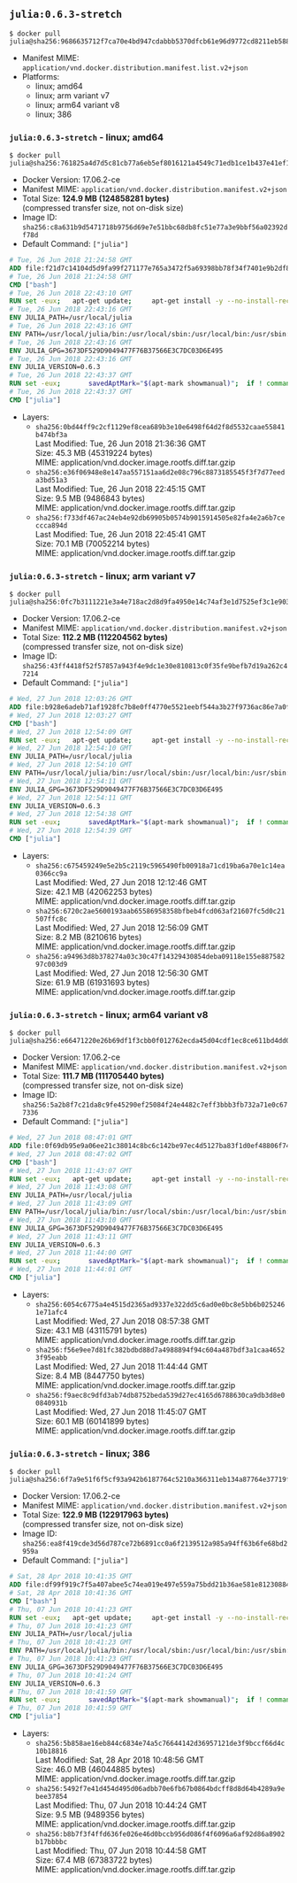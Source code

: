 ## `julia:0.6.3-stretch`

```console
$ docker pull julia@sha256:9686635712f7ca70e4bd947cdabbb5370dfcb61e96d9772cd8211eb588f517a8
```

-	Manifest MIME: `application/vnd.docker.distribution.manifest.list.v2+json`
-	Platforms:
	-	linux; amd64
	-	linux; arm variant v7
	-	linux; arm64 variant v8
	-	linux; 386

### `julia:0.6.3-stretch` - linux; amd64

```console
$ docker pull julia@sha256:761825a4d7d5c81cb77a6eb5ef8016121a4549c71edb1ce1b437e41ef1e3ff8f
```

-	Docker Version: 17.06.2-ce
-	Manifest MIME: `application/vnd.docker.distribution.manifest.v2+json`
-	Total Size: **124.9 MB (124858281 bytes)**  
	(compressed transfer size, not on-disk size)
-	Image ID: `sha256:c8a631b9d5471718b9756d69e7e51bbc68db8fc51e77a3e9bbf56a02392df78d`
-	Default Command: `["julia"]`

```dockerfile
# Tue, 26 Jun 2018 21:24:58 GMT
ADD file:f21d7c14104d5d9fa99f271177e765a3472f5a69398bb78f34f7401e9b2df837 in / 
# Tue, 26 Jun 2018 21:24:58 GMT
CMD ["bash"]
# Tue, 26 Jun 2018 22:43:10 GMT
RUN set -eux; 	apt-get update; 	apt-get install -y --no-install-recommends 		ca-certificates 		curl 	; 	rm -rf /var/lib/apt/lists/*
# Tue, 26 Jun 2018 22:43:16 GMT
ENV JULIA_PATH=/usr/local/julia
# Tue, 26 Jun 2018 22:43:16 GMT
ENV PATH=/usr/local/julia/bin:/usr/local/sbin:/usr/local/bin:/usr/sbin:/usr/bin:/sbin:/bin
# Tue, 26 Jun 2018 22:43:16 GMT
ENV JULIA_GPG=3673DF529D9049477F76B37566E3C7DC03D6E495
# Tue, 26 Jun 2018 22:43:16 GMT
ENV JULIA_VERSION=0.6.3
# Tue, 26 Jun 2018 22:43:37 GMT
RUN set -eux; 		savedAptMark="$(apt-mark showmanual)"; 	if ! command -v gpg > /dev/null; then 		apt-get update; 		apt-get install -y --no-install-recommends 			gnupg 			dirmngr 		; 		rm -rf /var/lib/apt/lists/*; 	fi; 		dpkgArch="$(dpkg --print-architecture)"; 	case "${dpkgArch##*-}" in 		amd64) tarArch='x86_64'; dirArch='x64'; sha256='36212ed8e1c864599e9f149d884d504eee15b57b96bf918cb5b9ac35a5ab6283' ;; 		armhf) tarArch='armv7l'; dirArch='armv7l'; sha256='abe9dd0cbf890a13bfe69581bf4eee100c8834bf4c0296416d20af54d80e6d9a' ;; 		arm64) tarArch='aarch64'; dirArch='aarch64'; sha256='cdd1420fc3df0058978ccb20e2f4db47cb6d3dd164cb67ba70ee2d5c99306c47' ;; 		i386) tarArch='i686'; dirArch='x86'; sha256='3e6f2c3d0a168077ddd61383566513303b0153c56352df2dde1531eb16d79143' ;; 		*) echo >&2 "error: current architecture ($dpkgArch) does not have a corresponding Julia binary release"; exit 1 ;; 	esac; 		curl -fL -o julia.tar.gz.asc "https://julialang-s3.julialang.org/bin/linux/${dirArch}/${JULIA_VERSION%[.-]*}/julia-${JULIA_VERSION}-linux-${tarArch}.tar.gz.asc"; 	curl -fL -o julia.tar.gz     "https://julialang-s3.julialang.org/bin/linux/${dirArch}/${JULIA_VERSION%[.-]*}/julia-${JULIA_VERSION}-linux-${tarArch}.tar.gz"; 		echo "${sha256} *julia.tar.gz" | sha256sum -c -; 		export GNUPGHOME="$(mktemp -d)"; 	gpg --keyserver ha.pool.sks-keyservers.net --recv-keys "$JULIA_GPG"; 	gpg --batch --verify julia.tar.gz.asc julia.tar.gz; 	command -v gpgconf > /dev/null && gpgconf --kill all; 	rm -rf "$GNUPGHOME" julia.tar.gz.asc; 		mkdir "$JULIA_PATH"; 	tar -xzf julia.tar.gz -C "$JULIA_PATH" --strip-components 1; 	rm julia.tar.gz; 		apt-mark auto '.*' > /dev/null; 	[ -z "$savedAptMark" ] || apt-mark manual $savedAptMark; 	apt-get purge -y --auto-remove -o APT::AutoRemove::RecommendsImportant=false; 		julia --version
# Tue, 26 Jun 2018 22:43:37 GMT
CMD ["julia"]
```

-	Layers:
	-	`sha256:0bd44ff9c2cf1129ef8cea689b3e10e6498f64d2f8d5532caae55841b474bf3a`  
		Last Modified: Tue, 26 Jun 2018 21:36:36 GMT  
		Size: 45.3 MB (45319224 bytes)  
		MIME: application/vnd.docker.image.rootfs.diff.tar.gzip
	-	`sha256:e36f06948e8e147aa557151aa6d2e08c796c8873185545f3f7d77eeda3bd51a3`  
		Last Modified: Tue, 26 Jun 2018 22:45:15 GMT  
		Size: 9.5 MB (9486843 bytes)  
		MIME: application/vnd.docker.image.rootfs.diff.tar.gzip
	-	`sha256:f733df467ac24eb4e92db69905b0574b9015914505e82fa4e2a6b7ceccca894d`  
		Last Modified: Tue, 26 Jun 2018 22:45:41 GMT  
		Size: 70.1 MB (70052214 bytes)  
		MIME: application/vnd.docker.image.rootfs.diff.tar.gzip

### `julia:0.6.3-stretch` - linux; arm variant v7

```console
$ docker pull julia@sha256:0fc7b3111221e3a4e718ac2d8d9fa4950e14c74af3e1d7525ef3c1e903f0093f
```

-	Docker Version: 17.06.2-ce
-	Manifest MIME: `application/vnd.docker.distribution.manifest.v2+json`
-	Total Size: **112.2 MB (112204562 bytes)**  
	(compressed transfer size, not on-disk size)
-	Image ID: `sha256:43ff4418f52f57857a943f4e9dc1e30e810813c0f35fe9befb7d19a262c47214`
-	Default Command: `["julia"]`

```dockerfile
# Wed, 27 Jun 2018 12:03:26 GMT
ADD file:b928e6adeb71af1928fc7b8e0ff4770e5521eebf544a3b27f9736ac86e7a0ffa in / 
# Wed, 27 Jun 2018 12:03:27 GMT
CMD ["bash"]
# Wed, 27 Jun 2018 12:54:09 GMT
RUN set -eux; 	apt-get update; 	apt-get install -y --no-install-recommends 		ca-certificates 		curl 	; 	rm -rf /var/lib/apt/lists/*
# Wed, 27 Jun 2018 12:54:10 GMT
ENV JULIA_PATH=/usr/local/julia
# Wed, 27 Jun 2018 12:54:10 GMT
ENV PATH=/usr/local/julia/bin:/usr/local/sbin:/usr/local/bin:/usr/sbin:/usr/bin:/sbin:/bin
# Wed, 27 Jun 2018 12:54:11 GMT
ENV JULIA_GPG=3673DF529D9049477F76B37566E3C7DC03D6E495
# Wed, 27 Jun 2018 12:54:11 GMT
ENV JULIA_VERSION=0.6.3
# Wed, 27 Jun 2018 12:54:38 GMT
RUN set -eux; 		savedAptMark="$(apt-mark showmanual)"; 	if ! command -v gpg > /dev/null; then 		apt-get update; 		apt-get install -y --no-install-recommends 			gnupg 			dirmngr 		; 		rm -rf /var/lib/apt/lists/*; 	fi; 		dpkgArch="$(dpkg --print-architecture)"; 	case "${dpkgArch##*-}" in 		amd64) tarArch='x86_64'; dirArch='x64'; sha256='36212ed8e1c864599e9f149d884d504eee15b57b96bf918cb5b9ac35a5ab6283' ;; 		armhf) tarArch='armv7l'; dirArch='armv7l'; sha256='abe9dd0cbf890a13bfe69581bf4eee100c8834bf4c0296416d20af54d80e6d9a' ;; 		arm64) tarArch='aarch64'; dirArch='aarch64'; sha256='cdd1420fc3df0058978ccb20e2f4db47cb6d3dd164cb67ba70ee2d5c99306c47' ;; 		i386) tarArch='i686'; dirArch='x86'; sha256='3e6f2c3d0a168077ddd61383566513303b0153c56352df2dde1531eb16d79143' ;; 		*) echo >&2 "error: current architecture ($dpkgArch) does not have a corresponding Julia binary release"; exit 1 ;; 	esac; 		curl -fL -o julia.tar.gz.asc "https://julialang-s3.julialang.org/bin/linux/${dirArch}/${JULIA_VERSION%[.-]*}/julia-${JULIA_VERSION}-linux-${tarArch}.tar.gz.asc"; 	curl -fL -o julia.tar.gz     "https://julialang-s3.julialang.org/bin/linux/${dirArch}/${JULIA_VERSION%[.-]*}/julia-${JULIA_VERSION}-linux-${tarArch}.tar.gz"; 		echo "${sha256} *julia.tar.gz" | sha256sum -c -; 		export GNUPGHOME="$(mktemp -d)"; 	gpg --keyserver ha.pool.sks-keyservers.net --recv-keys "$JULIA_GPG"; 	gpg --batch --verify julia.tar.gz.asc julia.tar.gz; 	command -v gpgconf > /dev/null && gpgconf --kill all; 	rm -rf "$GNUPGHOME" julia.tar.gz.asc; 		mkdir "$JULIA_PATH"; 	tar -xzf julia.tar.gz -C "$JULIA_PATH" --strip-components 1; 	rm julia.tar.gz; 		apt-mark auto '.*' > /dev/null; 	[ -z "$savedAptMark" ] || apt-mark manual $savedAptMark; 	apt-get purge -y --auto-remove -o APT::AutoRemove::RecommendsImportant=false; 		julia --version
# Wed, 27 Jun 2018 12:54:39 GMT
CMD ["julia"]
```

-	Layers:
	-	`sha256:c675459249e5e2b5c2119c5965490fb00918a71cd19ba6a70e1c14ea0366cc9a`  
		Last Modified: Wed, 27 Jun 2018 12:12:46 GMT  
		Size: 42.1 MB (42062253 bytes)  
		MIME: application/vnd.docker.image.rootfs.diff.tar.gzip
	-	`sha256:6720c2ae5600193aab65586958358bfbeb4fcd063af21607fc5d0c21507ffc8c`  
		Last Modified: Wed, 27 Jun 2018 12:56:09 GMT  
		Size: 8.2 MB (8210616 bytes)  
		MIME: application/vnd.docker.image.rootfs.diff.tar.gzip
	-	`sha256:a94963d8b378274a03c30c47f14329430854deba09118e155e88758297c003d9`  
		Last Modified: Wed, 27 Jun 2018 12:56:30 GMT  
		Size: 61.9 MB (61931693 bytes)  
		MIME: application/vnd.docker.image.rootfs.diff.tar.gzip

### `julia:0.6.3-stretch` - linux; arm64 variant v8

```console
$ docker pull julia@sha256:e66471220e26b69df1f3cbb0f012762ecda45d04cdf1ec8ce611bd4dd00a040f
```

-	Docker Version: 17.06.2-ce
-	Manifest MIME: `application/vnd.docker.distribution.manifest.v2+json`
-	Total Size: **111.7 MB (111705440 bytes)**  
	(compressed transfer size, not on-disk size)
-	Image ID: `sha256:5a2b8f7c21da8c9fe45290ef25084f24e4482c7eff3bbb3fb732a71e0c677336`
-	Default Command: `["julia"]`

```dockerfile
# Wed, 27 Jun 2018 08:47:01 GMT
ADD file:0f69db95e9a06ee21c38014c8bc6c142be97ec4d5127ba83f1d0ef48806f7415 in / 
# Wed, 27 Jun 2018 08:47:02 GMT
CMD ["bash"]
# Wed, 27 Jun 2018 11:43:07 GMT
RUN set -eux; 	apt-get update; 	apt-get install -y --no-install-recommends 		ca-certificates 		curl 	; 	rm -rf /var/lib/apt/lists/*
# Wed, 27 Jun 2018 11:43:08 GMT
ENV JULIA_PATH=/usr/local/julia
# Wed, 27 Jun 2018 11:43:09 GMT
ENV PATH=/usr/local/julia/bin:/usr/local/sbin:/usr/local/bin:/usr/sbin:/usr/bin:/sbin:/bin
# Wed, 27 Jun 2018 11:43:10 GMT
ENV JULIA_GPG=3673DF529D9049477F76B37566E3C7DC03D6E495
# Wed, 27 Jun 2018 11:43:11 GMT
ENV JULIA_VERSION=0.6.3
# Wed, 27 Jun 2018 11:44:00 GMT
RUN set -eux; 		savedAptMark="$(apt-mark showmanual)"; 	if ! command -v gpg > /dev/null; then 		apt-get update; 		apt-get install -y --no-install-recommends 			gnupg 			dirmngr 		; 		rm -rf /var/lib/apt/lists/*; 	fi; 		dpkgArch="$(dpkg --print-architecture)"; 	case "${dpkgArch##*-}" in 		amd64) tarArch='x86_64'; dirArch='x64'; sha256='36212ed8e1c864599e9f149d884d504eee15b57b96bf918cb5b9ac35a5ab6283' ;; 		armhf) tarArch='armv7l'; dirArch='armv7l'; sha256='abe9dd0cbf890a13bfe69581bf4eee100c8834bf4c0296416d20af54d80e6d9a' ;; 		arm64) tarArch='aarch64'; dirArch='aarch64'; sha256='cdd1420fc3df0058978ccb20e2f4db47cb6d3dd164cb67ba70ee2d5c99306c47' ;; 		i386) tarArch='i686'; dirArch='x86'; sha256='3e6f2c3d0a168077ddd61383566513303b0153c56352df2dde1531eb16d79143' ;; 		*) echo >&2 "error: current architecture ($dpkgArch) does not have a corresponding Julia binary release"; exit 1 ;; 	esac; 		curl -fL -o julia.tar.gz.asc "https://julialang-s3.julialang.org/bin/linux/${dirArch}/${JULIA_VERSION%[.-]*}/julia-${JULIA_VERSION}-linux-${tarArch}.tar.gz.asc"; 	curl -fL -o julia.tar.gz     "https://julialang-s3.julialang.org/bin/linux/${dirArch}/${JULIA_VERSION%[.-]*}/julia-${JULIA_VERSION}-linux-${tarArch}.tar.gz"; 		echo "${sha256} *julia.tar.gz" | sha256sum -c -; 		export GNUPGHOME="$(mktemp -d)"; 	gpg --keyserver ha.pool.sks-keyservers.net --recv-keys "$JULIA_GPG"; 	gpg --batch --verify julia.tar.gz.asc julia.tar.gz; 	command -v gpgconf > /dev/null && gpgconf --kill all; 	rm -rf "$GNUPGHOME" julia.tar.gz.asc; 		mkdir "$JULIA_PATH"; 	tar -xzf julia.tar.gz -C "$JULIA_PATH" --strip-components 1; 	rm julia.tar.gz; 		apt-mark auto '.*' > /dev/null; 	[ -z "$savedAptMark" ] || apt-mark manual $savedAptMark; 	apt-get purge -y --auto-remove -o APT::AutoRemove::RecommendsImportant=false; 		julia --version
# Wed, 27 Jun 2018 11:44:01 GMT
CMD ["julia"]
```

-	Layers:
	-	`sha256:6054c6775a4e4515d2365ad9337e322dd5c6ad0e0bc8e5bb6b0252461e71afc4`  
		Last Modified: Wed, 27 Jun 2018 08:57:38 GMT  
		Size: 43.1 MB (43115791 bytes)  
		MIME: application/vnd.docker.image.rootfs.diff.tar.gzip
	-	`sha256:f56e9ee7d81fc382bdbd88d7a4988894f94c604a487bdf3a1caa46523f95eabb`  
		Last Modified: Wed, 27 Jun 2018 11:44:44 GMT  
		Size: 8.4 MB (8447750 bytes)  
		MIME: application/vnd.docker.image.rootfs.diff.tar.gzip
	-	`sha256:f9aec8c9dfd3ab74db8752beda539d27ec4165d6788630ca9db3d8e00840931b`  
		Last Modified: Wed, 27 Jun 2018 11:45:07 GMT  
		Size: 60.1 MB (60141899 bytes)  
		MIME: application/vnd.docker.image.rootfs.diff.tar.gzip

### `julia:0.6.3-stretch` - linux; 386

```console
$ docker pull julia@sha256:6f7a9e51f6f5cf93a942b6187764c5210a366311eb134a87764e37719f5f7552
```

-	Docker Version: 17.06.2-ce
-	Manifest MIME: `application/vnd.docker.distribution.manifest.v2+json`
-	Total Size: **122.9 MB (122917963 bytes)**  
	(compressed transfer size, not on-disk size)
-	Image ID: `sha256:ea8f419cde3d56d787ce72b6891cc0a6f2139512a985a94ff63b6fe68bd2959a`
-	Default Command: `["julia"]`

```dockerfile
# Sat, 28 Apr 2018 10:41:35 GMT
ADD file:df99f919c7f5a407abee5c74ea019e497e559a75bdd21b36ae581e81230884c3 in / 
# Sat, 28 Apr 2018 10:41:36 GMT
CMD ["bash"]
# Thu, 07 Jun 2018 10:41:23 GMT
RUN set -eux; 	apt-get update; 	apt-get install -y --no-install-recommends 		ca-certificates 		curl 	; 	rm -rf /var/lib/apt/lists/*
# Thu, 07 Jun 2018 10:41:23 GMT
ENV JULIA_PATH=/usr/local/julia
# Thu, 07 Jun 2018 10:41:23 GMT
ENV PATH=/usr/local/julia/bin:/usr/local/sbin:/usr/local/bin:/usr/sbin:/usr/bin:/sbin:/bin
# Thu, 07 Jun 2018 10:41:23 GMT
ENV JULIA_GPG=3673DF529D9049477F76B37566E3C7DC03D6E495
# Thu, 07 Jun 2018 10:41:24 GMT
ENV JULIA_VERSION=0.6.3
# Thu, 07 Jun 2018 10:41:59 GMT
RUN set -eux; 		savedAptMark="$(apt-mark showmanual)"; 	if ! command -v gpg > /dev/null; then 		apt-get update; 		apt-get install -y --no-install-recommends 			gnupg 			dirmngr 		; 		rm -rf /var/lib/apt/lists/*; 	fi; 		dpkgArch="$(dpkg --print-architecture)"; 	case "${dpkgArch##*-}" in 		amd64) tarArch='x86_64'; dirArch='x64'; sha256='36212ed8e1c864599e9f149d884d504eee15b57b96bf918cb5b9ac35a5ab6283' ;; 		armhf) tarArch='armv7l'; dirArch='armv7l'; sha256='abe9dd0cbf890a13bfe69581bf4eee100c8834bf4c0296416d20af54d80e6d9a' ;; 		arm64) tarArch='aarch64'; dirArch='aarch64'; sha256='cdd1420fc3df0058978ccb20e2f4db47cb6d3dd164cb67ba70ee2d5c99306c47' ;; 		i386) tarArch='i686'; dirArch='x86'; sha256='3e6f2c3d0a168077ddd61383566513303b0153c56352df2dde1531eb16d79143' ;; 		*) echo >&2 "error: current architecture ($dpkgArch) does not have a corresponding Julia binary release"; exit 1 ;; 	esac; 		curl -fL -o julia.tar.gz.asc "https://julialang-s3.julialang.org/bin/linux/${dirArch}/${JULIA_VERSION%[.-]*}/julia-${JULIA_VERSION}-linux-${tarArch}.tar.gz.asc"; 	curl -fL -o julia.tar.gz     "https://julialang-s3.julialang.org/bin/linux/${dirArch}/${JULIA_VERSION%[.-]*}/julia-${JULIA_VERSION}-linux-${tarArch}.tar.gz"; 		echo "${sha256} *julia.tar.gz" | sha256sum -c -; 		export GNUPGHOME="$(mktemp -d)"; 	gpg --keyserver ha.pool.sks-keyservers.net --recv-keys "$JULIA_GPG"; 	gpg --batch --verify julia.tar.gz.asc julia.tar.gz; 	command -v gpgconf > /dev/null && gpgconf --kill all; 	rm -rf "$GNUPGHOME" julia.tar.gz.asc; 		mkdir "$JULIA_PATH"; 	tar -xzf julia.tar.gz -C "$JULIA_PATH" --strip-components 1; 	rm julia.tar.gz; 		apt-mark auto '.*' > /dev/null; 	[ -z "$savedAptMark" ] || apt-mark manual $savedAptMark; 	apt-get purge -y --auto-remove -o APT::AutoRemove::RecommendsImportant=false; 		julia --version
# Thu, 07 Jun 2018 10:41:59 GMT
CMD ["julia"]
```

-	Layers:
	-	`sha256:5b858ae16eb844c6834e74a5c76644142d36957121de3f9bccf66d4c10b18816`  
		Last Modified: Sat, 28 Apr 2018 10:48:56 GMT  
		Size: 46.0 MB (46044885 bytes)  
		MIME: application/vnd.docker.image.rootfs.diff.tar.gzip
	-	`sha256:5492f7e41d454d495d06adbb70e6fb67b0864bdcff8d8d64b4289a9ebee37854`  
		Last Modified: Thu, 07 Jun 2018 10:44:24 GMT  
		Size: 9.5 MB (9489356 bytes)  
		MIME: application/vnd.docker.image.rootfs.diff.tar.gzip
	-	`sha256:b8b7f3f4ffd636fe026e46d0bccb956d086f4f6096a6af92d86a8902b17bbbbc`  
		Last Modified: Thu, 07 Jun 2018 10:44:58 GMT  
		Size: 67.4 MB (67383722 bytes)  
		MIME: application/vnd.docker.image.rootfs.diff.tar.gzip
